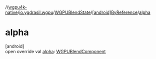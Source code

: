 //[wgpu4k-native](../../../../index.md)/[io.ygdrasil.wgpu](../../index.md)/[WGPUBlendState](../index.md)/[[android]ByReference](index.md)/[alpha](alpha.md)

# alpha

[android]\
open override val [alpha](alpha.md): [WGPUBlendComponent](../../-w-g-p-u-blend-component/index.md)